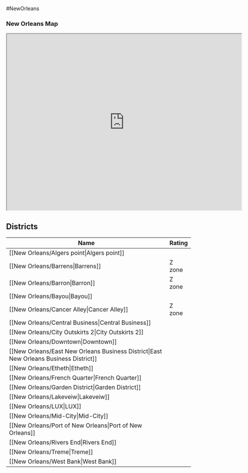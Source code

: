 #NewOrleans

### New Orleans Map
<iframe src="https://www.google.com/maps/d/embed?mid=1kqI46H1aTTYaw6xjiY3yciRZTV-hIDY&ehbc=2E312F" width="640" height="480"></iframe>

## Districts

| Name | Rating |
| --- | --- |
| [[New Orleans/Algers point\|Algers point]] | |
| [[New Orleans/Barrens\|Barrens]] | Z zone |
| [[New Orleans/Barron\|Barron]] | Z zone |
| [[New Orleans/Bayou\|Bayou]] | |
| [[New Orleans/Cancer Alley\|Cancer Alley]] | Z zone |
| [[New Orleans/Central Business\|Central Business]] | |
| [[New Orleans/City Outskirts 2\|City Outskirts 2]] | |
| [[New Orleans/Downtown\|Downtown]] | |
| [[New Orleans/East New Orleans Business District\|East New Orleans Business District]] | |
| [[New Orleans/Etheth\|Etheth]] | |
| [[New Orleans/French Quarter\|French Quarter]] | |
| [[New Orleans/Garden District\|Garden District]] | |
| [[New Orleans/Lakeveiw\|Lakeveiw]] | |
| [[New Orleans/LUX\|LUX]] | |
| [[New Orleans/Mid-City\|Mid-City]] | |
| [[New Orleans/Port of New Orleans\|Port of New Orleans]] | |
| [[New Orleans/Rivers End\|Rivers End]] | |
| [[New Orleans/Treme\|Treme]] | |
| [[New Orleans/West Bank\|West Bank]] | |